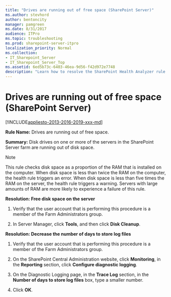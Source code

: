```yaml
---
title: "Drives are running out of free space (SharePoint Server)"
ms.author: stevhord
author: bentoncity
manager: pamgreen
ms.date: 8/31/2017
audience: ITPro
ms.topic: troubleshooting
ms.prod: sharepoint-server-itpro
localization_priority: Normal
ms.collection:
- IT_Sharepoint_Server
- IT_Sharepoint_Server_Top
ms.assetid: 6ed5b73c-6403-46ea-9d56-f42d972e7748
description: "Learn how to resolve the SharePoint Health Analyzer rule: Drives are running out of free space, for SharePoint Server."
---
```


# Drives are running out of free space (SharePoint Server)

[!INCLUDE[appliesto-2013-2016-2019-xxx-md](../includes/appliesto-2013-2016-2019-xxx-md.md)]
  
 **Rule Name:** Drives are running out of free space. 
  
 **Summary:** Disk drives on one or more of the servers in the SharePoint Server farm are running out of disk space. 
  
> [!NOTE]
> This rule checks disk space as a proportion of the RAM that is installed on the computer. When disk space is less than twice the RAM on the computer, the health rule triggers an error. When disk space is less than five times the RAM on the server, the health rule triggers a warning. Servers with large amounts of RAM are more likely to experience a failure of this rule. 
  
 **Resolution: Free disk space on the server**
  
1. Verify that the user account that is performing this procedure is a member of the Farm Administrators group.
    
2. In Server Manager, click **Tools**, and then click **Disk Cleanup**.
    
**Resolution: Decrease the number of days to store log files**
  
1. Verify that the user account that is performing this procedure is a member of the Farm Administrators group.
    
2. On the SharePoint Central Administration website, click **Monitoring**, in the **Reporting** section, click **Configure diagnostic logging**.
    
3. On the Diagnostic Logging page, in the **Trace Log** section, in the **Number of days to store log files** box, type a smaller number. 
    
4. Click **OK**.
    

